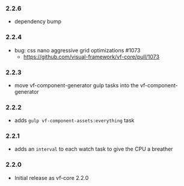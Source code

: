 ### 2.2.6

- dependency bump

### 2.2.4

- bug: css nano aggressive grid optimizations #1073
  - https://github.com/visual-framework/vf-core/pull/1073

### 2.2.3

- move vf-component-generator gulp tasks into the vf-component-generator

### 2.2.2

- adds `gulp vf-component-assets:everything` task

### 2.2.1

- adds an `interval` to each watch task to give the CPU a breather

### 2.2.0

- Initial release as vf-core 2.2.0
